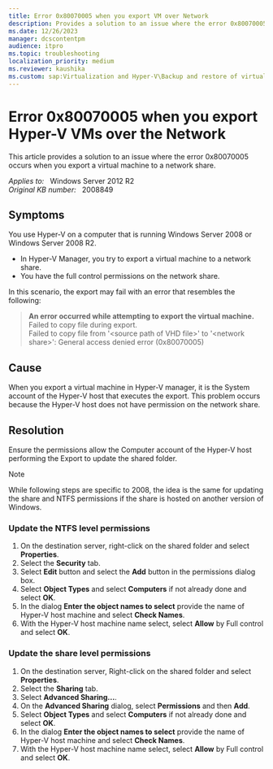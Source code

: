 ```yaml
---
title: Error 0x80070005 when you export VM over Network
description: Provides a solution to an issue where the error 0x80070005 occurs when you export a virtual machine to a network share.
ms.date: 12/26/2023
manager: dcscontentpm
audience: itpro
ms.topic: troubleshooting
localization_priority: medium
ms.reviewer: kaushika
ms.custom: sap:Virtualization and Hyper-V\Backup and restore of virtual machines, csstroubleshoot
---
```

# Error 0x80070005 when you export Hyper-V VMs over the Network

This article provides a solution to an issue where
the error 0x80070005 occurs when you export a virtual machine to a network share.

_Applies to:_ &nbsp; Windows Server 2012 R2  
_Original KB number:_ &nbsp; 2008849

## Symptoms

You use Hyper-V on a computer that is running Windows Server 2008 or Windows Server 2008 R2.

- In Hyper-V Manager, you try to export a virtual machine to a network share.
- You have the full control permissions on the network share.

In this scenario, the export may fail with an error that resembles the following:

> **An error occurred while attempting to export the virtual machine.**  
Failed to copy file during export.  
Failed to copy file from '\<source path of VHD file>' to '\<network share>': General access denied error (0x80070005)

## Cause

When you export a virtual machine in Hyper-V manager, it is the System account of the Hyper-V host that executes the export.
This problem occurs because the Hyper-V host does not have permission on the network share.

## Resolution

Ensure the permissions allow the Computer account of the Hyper-V host performing the Export to update the shared folder.

> [!NOTE]
> While following steps are specific to 2008, the idea is the same for updating the share and NTFS permissions if the share is hosted on another version of Windows.

### Update the NTFS level permissions

1. On the destination server, right-click on the shared folder and select **Properties**.
2. Select the **Security** tab.
3. Select **Edit** button and select the **Add** button in the permissions dialog box.
4. Select **Object Types** and select **Computers** if not already done and select **OK**.  
5. In the dialog **Enter the object names to select** provide the name of Hyper-V host machine and select **Check Names**.  
6. With the Hyper-V host machine name select, select **Allow** by Full control and select **OK**.  

### Update the share level permissions

1. On the destination server, Right-click on the shared folder and select **Properties**.
2. Select the **Sharing** tab.
3. Select **Advanced Sharing...**.
4. On the **Advanced Sharing** dialog, select **Permissions** and then **Add**.
5. Select **Object Types** and select **Computers** if not already done and select **OK**.
6. In the dialog **Enter the object names to select** provide the name of Hyper-V host machine and select **Check Names**.  
7. With the Hyper-V host machine name select, select **Allow** by Full control and select **OK**.
